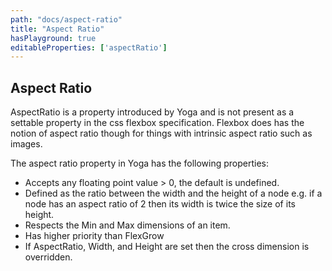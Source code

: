 ```yaml
---
path: "docs/aspect-ratio"
title: "Aspect Ratio"
hasPlayground: true
editableProperties: ['aspectRatio']
---
```


## Aspect Ratio

AspectRatio is a property introduced by Yoga and is not present as a settable
property in the css flexbox specification. Flexbox does has the notion of
aspect ratio though for things with intrinsic aspect ratio such as images.

The aspect ratio property in Yoga has the following properties:

- Accepts any floating point value > 0, the default is undefined.
- Defined as the ratio between the width and the height of a node e.g. if a node has an aspect ratio of 2 then its width is twice the size of its height.
- Respects the Min and Max dimensions of an item.
- Has higher priority than FlexGrow
- If AspectRatio, Width, and Height are set then the cross dimension is overridden.